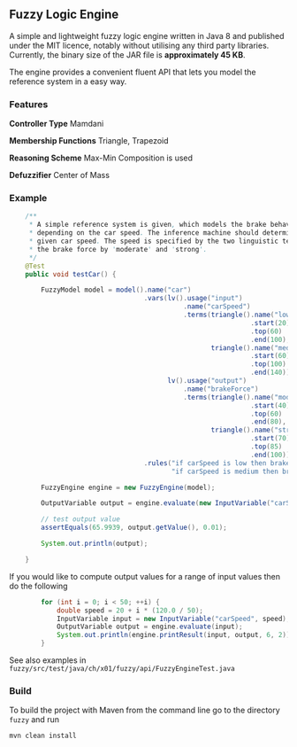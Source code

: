 ## Fuzzy Logic Engine
A simple and lightweight fuzzy logic engine written in Java 8 and published under the MIT licence, notably without utilising any third party libraries. Currently, the binary size of the JAR file is **approximately 45 KB**.

The engine provides a convenient fluent API that lets you model the reference system in a easy way.

### Features
**Controller Type** Mamdani

**Membership Functions** Triangle, Trapezoid

**Reasoning Scheme** Max-Min Composition is used

**Defuzzifier** Center of Mass

### Example
```java
    /**
     * A simple reference system is given, which models the brake behaviour of a car driver
     * depending on the car speed. The inference machine should determine the brake force for a
     * given car speed. The speed is specified by the two linguistic terms 'low' and 'medium', and
     * the brake force by 'moderate' and 'strong'.
     */
    @Test
    public void testCar() {

        FuzzyModel model = model().name("car")
                                  .vars(lv().usage("input")
                                            .name("carSpeed")
                                            .terms(triangle().name("low")
                                                             .start(20)
                                                             .top(60)
                                                             .end(100),
                                                   triangle().name("medium")
                                                             .start(60)
                                                             .top(100)
                                                             .end(140)),
                                        lv().usage("output")
                                            .name("brakeForce")
                                            .terms(triangle().name("moderate")
                                                             .start(40)
                                                             .top(60)
                                                             .end(80),
                                                   triangle().name("strong")
                                                             .start(70)
                                                             .top(85)
                                                             .end(100)))
                                  .rules("if carSpeed is low then brakeForce is moderate",
                                         "if carSpeed is medium then brakeForce is strong");

        FuzzyEngine engine = new FuzzyEngine(model);

        OutputVariable output = engine.evaluate(new InputVariable("carSpeed", 70));

        // test output value
        assertEquals(65.9939, output.getValue(), 0.01);

        System.out.println(output);

    }

```
If you would like to compute output values for a range of input values then do the following

```java
        for (int i = 0; i < 50; ++i) {
            double speed = 20 + i * (120.0 / 50);
            InputVariable input = new InputVariable("carSpeed", speed);
            OutputVariable output = engine.evaluate(input);
            System.out.println(engine.printResult(input, output, 6, 2));
        }
```
See also examples in `fuzzy/src/test/java/ch/x01/fuzzy/api/FuzzyEngineTest.java` 

### Build
To build the project with Maven from the command line go to the directory `fuzzy` and run 
```bash
mvn clean install
```

